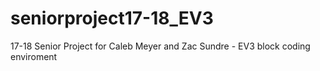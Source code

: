 # seniorproject17-18_EV3
17-18 Senior Project for Caleb Meyer and Zac Sundre - EV3 block coding enviroment
